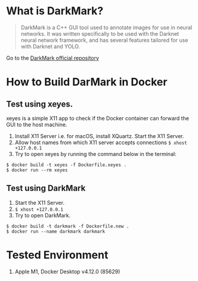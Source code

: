 # What is DarkMark?

> DarkMark is a C++ GUI tool used to annotate images for use in neural networks. It was written specifically to be used with the Darknet neural network framework, and has several features tailored for use with Darknet and YOLO.

Go to the [DarkMark official repository](https://github.com/stephanecharette/DarkMark)

# How to Build DarMark in Docker

## Test using xeyes.

xeyes is a simple X11 app to check if the Docker container can forward the GUI to the host machine.

1. Install X11 Server i.e. for macOS, install XQuartz. Start the X11 Server.
2. Allow host names from which X11 server accepts connections `$ xhost +127.0.0.1`
3. Try to open xeyes by running the command below in the terminal:

```
$ docker build -t xeyes -f Dockerfile.xeyes .
$ docker run --rm xeyes
```

## Test using DarkMark

1. Start the X11 Server.
2. `$ xhost +127.0.0.1`
3. Try to open DarkMark.

```
$ docker build -t darkmark -f Dockerfile.new .
$ docker run --name darkmark darkmark
```

# Tested Environment

1. Apple M1, Docker Desktop v4.12.0 (85629)